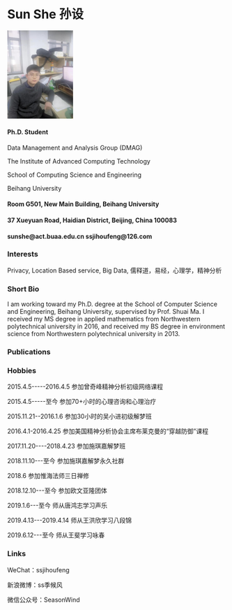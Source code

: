 <body><h1>Sun She 孙设</h1>
    <img src="/touxiang.jpg" width="30%">
<h4>Ph.D. Student</h4>
<p>Data Management and Analysis Group (DMAG)

</p>
<p>The Institute of Advanced Computing Technology

</p>
<p>School of Computing Science and Engineering

</p>
<p>Beihang University 


</p>
<h4>Room G501, New Main Building, Beihang University</h4>
<h4>37 Xueyuan Road, Haidian District, Beijing, China 100083</h4>
<h4>sunshe@act.buaa.edu.cn ssjihoufeng@126.com</h4>
<h3>Interests</h3>
<p>Privacy, Location Based service, Big Data, 儒释道，易经，心理学，精神分析

</p>
<h3>Short Bio</h3>
<p>I am working toward my Ph.D. degree at the School of Computer Science and Engineering, Beihang University, supervised by Prof. Shuai Ma. I received my MS degree in applied mathematics from Northwestern polytechnical university in 2016, and received my BS degree in environment science from Northwestern polytechnical university in 2013.

</p>
<h3>Publications</h3>
<h3>Hobbies</h3>
<p>2015.4.5-----2016.4.5        参加曾奇峰精神分析初级网络课程

</p>
<p>2015.4.5-----至今            参加70+小时的心理咨询和心理治疗

</p>
<p>2015.11.21--2016.1.6         参加30小时的吴小进初级解梦班

</p>
<p>2016.4.1-2016.4.25           参加美国精神分析协会主席布莱克曼的“穿越防御”课程

</p>
<p>2017.11.20----2018.4.23      参加施琪嘉解梦班

</p>
<p>2018.11.10---至今            参加施琪嘉解梦永久社群

</p>
<p>2018.6                      参加惟海法师三日禅修

</p>
<p>2018.12.10---至今            参加欧文亚隆团体

</p>
<p>2019.1.6---至今               师从唐鸿志学习声乐

</p>
<p>2019.4.13---2019.4.14         师从王洪欣学习八段锦

</p>
<p>2019.6.12---至今              师从王斐学习咏春

</p>
<h3>Links</h3>
<p>WeChat：ssjihoufeng

</p>
<p>新浪微博：ss季候风

</p>
<p>微信公众号：SeasonWind
